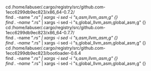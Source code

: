 cd /home/labuser/.cargo/registry/src/github.com-1ecc6299db9ec823/x86_64-0.7.2/  
find . -name "*.rs" | xargs -i sed -i "s,asm,llvm_asm,g" {}  
find . -name "*.rs" | xargs -i sed -i "s,global_llvm_asm,global_asm,g" {}  
cd /home/labuser/.cargo/registry/src/github.com-1ecc6299db9ec823/x86_64-0.7.7/  
find . -name "*.rs" | xargs -i sed -i "s,asm,llvm_asm,g" {}  
find . -name "*.rs" | xargs -i sed -i "s,global_llvm_asm,global_asm,g" {}  
cd /home/labuser/.cargo/registry/src/github.com-1ecc6299db9ec823/bootloader-0.6.4  
find . -name "*.rs" | xargs -i sed -i "s,asm,llvm_asm,g" {}  
find . -name "*.rs" | xargs -i sed -i "s,global_llvm_asm,global_asm,g" {}  
